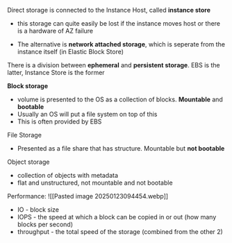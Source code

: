 Direct storage is connected to the Instance Host, called **instance store**
- this storage can quite easily be lost if the instance moves host or there is a hardware of AZ failure

- The alternative is **network attached storage**, which is seperate from the instance itself (in Elastic Block Store)

There is a division between **ephemeral** and **persistent storage**. EBS is the latter, Instance Store is the former

**Block storage**
- volume is presented to the OS as a collection of blocks. **Mountable** and **bootable**
- Usually an OS will put a file system on top of this
- This is often provided by EBS

File Storage
- Presented as a file share that has structure. Mountable but **not bootable**

Object storage
- collection of objects with metadata
- flat and unstructured, not mountable and not bootable

Performance:
![[Pasted image 20250123094454.webp]]
- IO - block size 
- IOPS  - the speed at which a block can be copied in or out (how many blocks per second)
- throughput - the total speed of the storage (combined from the other 2)

